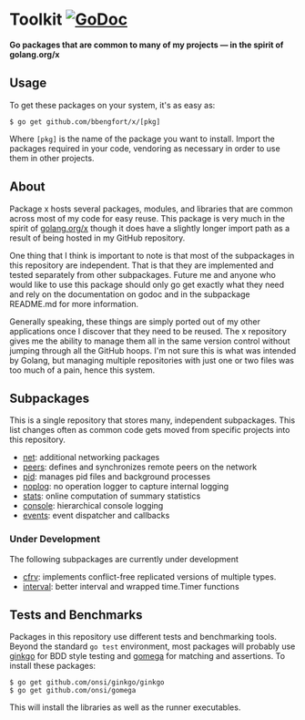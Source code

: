 # Toolkit [![GoDoc](https://godoc.org/github.com/bbengfort/x?status.svg)](https://godoc.org/github.com/bbengfort/x)

**Go packages that are common to many of my projects &mdash; in the spirit of golang.org/x**

## Usage

To get these packages on your system, it's as easy as:

```
$ go get github.com/bbengfort/x/[pkg]
```

Where `[pkg]` is the name of the package you want to install. Import the packages required in your code, vendoring as necessary in order to use them in other projects.

## About

Package x hosts several packages, modules, and libraries that are common across most of my code for easy reuse. This package is very much in the spirit of [golang.org/x](https://godoc.org/-/subrepo) though it does have a slightly longer import path as a result of being hosted in my GitHub repository.

One thing that I think is important to note is that most of the subpackages in this repository are independent. That is that they are implemented and tested separately from other subpackages. Future me and anyone who would like to use this package should only go get exactly what they need and rely on the documentation on godoc and in the subpackage README.md for more information.

Generally speaking, these things are simply ported out of my other applications once I discover that they need to be reused. The x repository gives me the ability to manage them all in the same version control without jumping through all the GitHub hoops. I'm not sure this is what was intended by Golang, but managing multiple repositories with just one or two files was too much of a pain, hence this system.

## Subpackages

This is a single repository that stores many, independent subpackages. This list changes often as common code gets moved from specific projects into this repository.

- [net](net/): additional networking packages
- [peers](peers/): defines and synchronizes remote peers on the network
- [pid](pid/): manages pid files and background processes
- [noplog](noplog/): no operation logger to capture internal logging
- [stats](stats/): online computation of summary statistics
- [console](console/): hierarchical console logging
- [events](events/): event dispatcher and callbacks

### Under Development

The following subpackages are currently under development

- [cfrv](cfrv/README.md): implements conflict-free replicated versions of multiple types.
- [interval](interval/): better interval and wrapped time.Timer functions

## Tests and Benchmarks

Packages in this repository use different tests and benchmarking tools. Beyond the standard `go test` environment, most packages will probably use [ginkgo](http://onsi.github.io/ginkgo/) for BDD style testing and [gomega](http://onsi.github.io/gomega/) for matching and assertions. To install these packages:

```
$ go get github.com/onsi/ginkgo/ginkgo
$ go get github.com/onsi/gomega
```

This will install the libraries as well as the runner executables.
